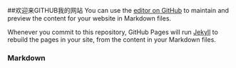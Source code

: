 ##欢迎来GITHUB我的网站
You can use the [editor on GitHub](https://github.com/llylife/lifeblog/edit/master/index.md) to maintain and preview the content for your website in Markdown files.

Whenever you commit to this repository, GitHub Pages will run [Jekyll](https://jekyllrb.com/) to rebuild the pages in your site, from the content in your Markdown files.

### Markdown
<script>
var btn=document.querySelector('.btn');
var footer=document.querySelector('.site-footer-owner');
btn.innerHTML="欢迎来到前端攻城狮城堡";
btn.style.display='block';
btn.href='https://llylife.github.io/lifeblog/';
footer.innerHTML="CopyRight &copy; 2017 "
</script>
